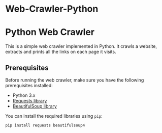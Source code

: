 # Web-Crawler-Python
# Python Web Crawler

This is a simple web crawler implemented in Python. It crawls a website, extracts and prints all the links on each page it visits.

## Prerequisites

Before running the web crawler, make sure you have the following prerequisites installed:

- Python 3.x
- [Requests library](https://pypi.org/project/requests/)
- [BeautifulSoup library](https://pypi.org/project/beautifulsoup4/)

You can install the required libraries using `pip`:

```bash
pip install requests beautifulsoup4

